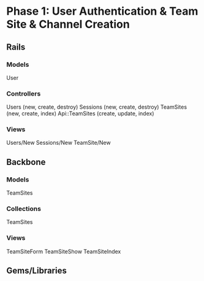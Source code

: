 # Phase 1: User Authentication & Team Site & Channel Creation

## Rails
### Models
User

### Controllers
Users (new, create, destroy)
Sessions (new, create, destroy)
TeamSites (new, create, index)
Api::TeamSites (create, update, index)

### Views
Users/New
Sessions/New
TeamSite/New


## Backbone
### Models
TeamSites

### Collections
TeamSites

### Views
TeamSiteForm
TeamSiteShow
TeamSiteIndex

## Gems/Libraries
